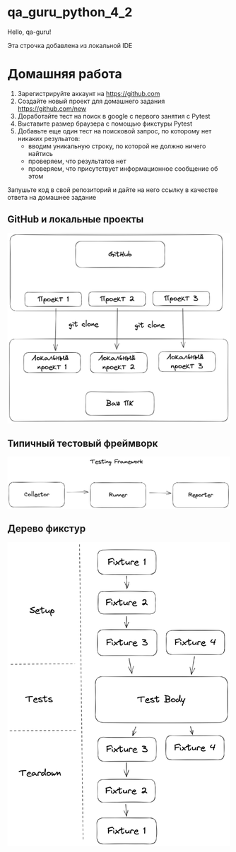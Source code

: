 # qa_guru_python_4_2

Hello, qa-guru!

Эта строчка добавлена из локальной IDE

# Домашняя работа
1. Зарегистрируйте аккаунт на https://github.com
2. Создайте новый проект для домашнего задания https://github.com/new
3. Доработайте тест на поиск в google с первого занятия с Pytest
4. Выставите размер браузера с помощью фикстуры Pytest
5. Добавьте еще один тест на поисковой запрос, по которому нет никаких резульатов:
   - вводим уникальную строку, по которой не должно ничего найтись
   - проверяем, что результатов нет
   - проверяем, что присутствует информационное сообщение об этом

Запушьте код в свой репозиторий и дайте на него ссылку в качестве ответа на домашнее задание

## GitHub и локальные проекты
![img.png](images/github.png)

## Типичный тестовый фреймворк
![img.png](images/framework.png)

## Дерево фикстур
![img.png](images/fixtures.png)
